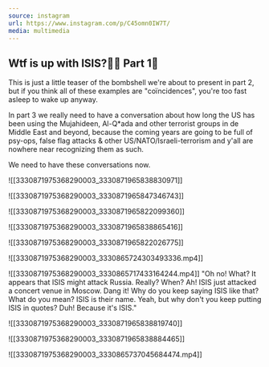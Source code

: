 ```yaml
---
source: instagram
url: https://www.instagram.com/p/C45omn0IW7T/
media: multimedia
---
```


## Wtf is up with ISIS?🤔🧐 Part 1🏴

This is just a little teaser of the bombshell we're about to present in part 2, but if you think all of these examples are "coïncidences", you're too fast asleep to wake up anyway.

In part 3 we really need to have a conversation about how long the US has been using the Mujahideen, Al-Q*ada and other terrorist groups in de Middle East and beyond, because the coming years are going to be full of psy-ops, false flag attacks & other US/NATO/Israeli-terrorism and y'all are nowhere near recognizing them as such.

We need to have these conversations now.

![[3330871975368290003_3330871965838830971]]

![[3330871975368290003_3330871965847346743]]

![[3330871975368290003_3330871965822099360]]

![[3330871975368290003_3330871965838865416]]

![[3330871975368290003_3330871965822026775]]

![[3330871975368290003_3330865724303493336.mp4]]


![[3330871975368290003_3330865717433164244.mp4]]
	"Oh no! What? It appears that ISIS might attack Russia. Really? When?
	Ah! ISIS just attacked a concert venue in Moscow. Dang it!
	Why do you keep saying ISIS like that? What do you mean? ISIS is their name.
	Yeah, but why don't you keep putting ISIS in quotes? Duh! Because it's ISIS."


![[3330871975368290003_3330871965838819740]]

![[3330871975368290003_3330871965838884465]]

![[3330871975368290003_3330865737045684474.mp4]]



